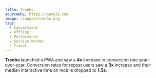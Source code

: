 ```yaml
---
title: Treebo
sourceURL: https://google.com
image: /images/treebo.png
tags:
  - Conversions
  - Offline
  - Performance
  - Service Worker
  - Travel
---
```


**Treebo** launched a PWA and saw a **4x** increase in conversion rate year-over-year. Conversion rates for repeat users saw a **3x** increase and their median interactive time on mobile dropped to **1.5s**.
